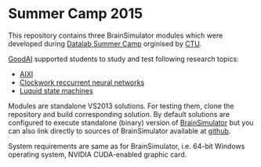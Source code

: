 # Summer Camp 2015
This repository contains three BrainSimulator modules which were developed during [Datalab Summer Camp](http://datalab.fit.cvut.cz/events/52-summer-camp-2015) orginised by [CTU](https://www.fit.cvut.cz/en). 

[GoodAI](http://www.goodai.com) supported students to study and test following research topics:

* [AIXI](AIXIModule/README.md)
* [Clockwork reccurrent neural networks](ClockWorkNNModule/README.md)
* [Luquid state machines](LSMModule/README.md)

Modules are standalone VS2013 solutions. For testing them, clone the repository and build corresponding solution.
By default solutions are configured to execute standalone (binary) version of [BrainSimulator](http://www.goodai.com/#!brain-simulator/c81c)
but you can also link directly to sources of BrainSimulator available at [github](../BrainSimulator).

System requirements are same as for BrainSimulator, i.e. 64-bit Windows operating system, NVIDIA CUDA-enabled graphic card.


